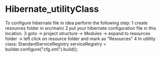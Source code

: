 # Hibernate_utilityClass

To configure hibernate file in idea perform the following step:
1 create resources folder in src/main/
2 put your hibernate configuration file in this location.
3 goto -> project structure -> Modules -> expand to resources folder -> left click on resource folder and mark as "Resources"
4 In utitlity class: StandardServiceRegistry serviceRegistry = builder.configure("cfg.xml").build();
